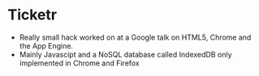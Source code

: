 # Ticketr
- Really small hack worked on at a Google talk on HTML5, Chrome and the App Engine.
- Mainly Javascipt and a NoSQL database called IndexedDB only implemented in Chrome and Firefox